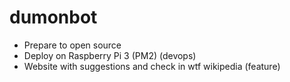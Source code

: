 # dumonbot
- Prepare to open source
- Deploy on Raspberry Pi 3 (PM2) (devops)
- Website with suggestions and check in wtf wikipedia (feature)


